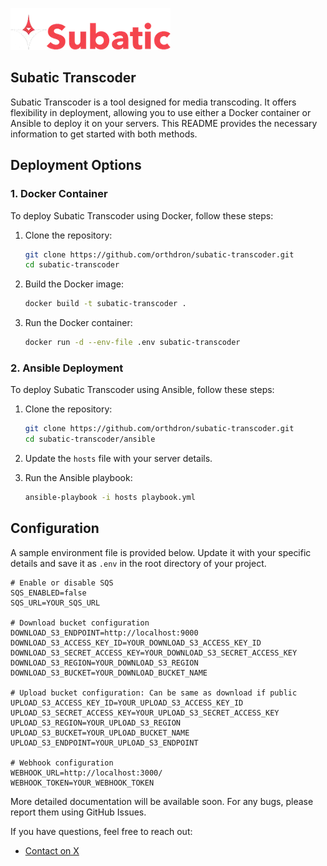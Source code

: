 ![Subatic](https://github.com/orthdron/subatic/raw/main/public/logo.webp)

## Subatic Transcoder

Subatic Transcoder is a tool designed for media transcoding. It offers flexibility in deployment, allowing you to use either a Docker container or Ansible to deploy it on your servers. This README provides the necessary information to get started with both methods.

## Deployment Options

### 1. Docker Container

To deploy Subatic Transcoder using Docker, follow these steps:

1. Clone the repository:

   ```sh
   git clone https://github.com/orthdron/subatic-transcoder.git
   cd subatic-transcoder
   ```

2. Build the Docker image:

   ```sh
   docker build -t subatic-transcoder .
   ```

3. Run the Docker container:
   ```sh
   docker run -d --env-file .env subatic-transcoder
   ```

### 2. Ansible Deployment

To deploy Subatic Transcoder using Ansible, follow these steps:

1. Clone the repository:

   ```sh
   git clone https://github.com/orthdron/subatic-transcoder.git
   cd subatic-transcoder/ansible
   ```

2. Update the `hosts` file with your server details.

3. Run the Ansible playbook:
   ```sh
   ansible-playbook -i hosts playbook.yml
   ```

## Configuration

A sample environment file is provided below. Update it with your specific details and save it as `.env` in the root directory of your project.

```plaintext
# Enable or disable SQS
SQS_ENABLED=false
SQS_URL=YOUR_SQS_URL

# Download bucket configuration
DOWNLOAD_S3_ENDPOINT=http://localhost:9000
DOWNLOAD_S3_ACCESS_KEY_ID=YOUR_DOWNLOAD_S3_ACCESS_KEY_ID
DOWNLOAD_S3_SECRET_ACCESS_KEY=YOUR_DOWNLOAD_S3_SECRET_ACCESS_KEY
DOWNLOAD_S3_REGION=YOUR_DOWNLOAD_S3_REGION
DOWNLOAD_S3_BUCKET=YOUR_DOWNLOAD_BUCKET_NAME

# Upload bucket configuration: Can be same as download if public
UPLOAD_S3_ACCESS_KEY_ID=YOUR_UPLOAD_S3_ACCESS_KEY_ID
UPLOAD_S3_SECRET_ACCESS_KEY=YOUR_UPLOAD_S3_SECRET_ACCESS_KEY
UPLOAD_S3_REGION=YOUR_UPLOAD_S3_REGION
UPLOAD_S3_BUCKET=YOUR_UPLOAD_BUCKET_NAME
UPLOAD_S3_ENDPOINT=YOUR_UPLOAD_S3_ENDPOINT

# Webhook configuration
WEBHOOK_URL=http://localhost:3000/
WEBHOOK_TOKEN=YOUR_WEBHOOK_TOKEN
```

More detailed documentation will be available soon. For any bugs, please report them using GitHub Issues.

If you have questions, feel free to reach out:

- [Contact on X](https://x.com/orthdron)
